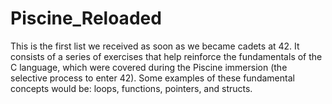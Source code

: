 # Piscine_Reloaded
This is the first list we received as soon as we became cadets at 42. It consists of a series of exercises that help reinforce the fundamentals of the C language, which were covered during the Piscine immersion (the selective process to enter 42). Some examples of these fundamental concepts would be: loops, functions, pointers, and structs.
